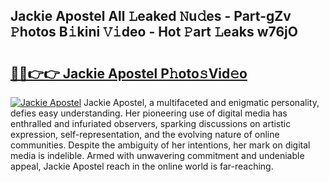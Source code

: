 ## Jackie Apostel All 𝙻eaked 𝙽u𝚍es - Part-gZv 𝙿hotos B𝚒kini 𝚅𝚒deo - Hot 𝙿art 𝙻eaks w76jO

# <h2><a href="http://ld2yxk.urlbe.top/?page=Jackie+Apostel">🔗🔗👉👉 Jackie Apostel P𝚑oto𝚜Vid𝚎o</a></h2>

[![Jackie Apostel](https://i.imgur.com/eBuTRDB.gif)](http://ld2yxk.urlbe.top/?page=Jackie+Apostel)
Jackie Apostel, a multifaceted and enigmatic personality, defies easy understanding. Her pioneering use of digital media has enthralled and infuriated observers, sparking discussions on artistic expression, self-representation, and the evolving nature of online communities. Despite the ambiguity of her intentions, her mark on digital media is indelible. Armed with unwavering commitment and undeniable appeal, Jackie Apostel reach in the online world is far-reaching.
